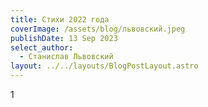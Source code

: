 ```yaml
---
title: Стихи 2022 года
coverImage: /assets/blog/львовский.jpeg
publishDate: 13 Sep 2023
select_author:
  - Станислав Львовский
layout: ../../layouts/BlogPostLayout.astro
---
```

1